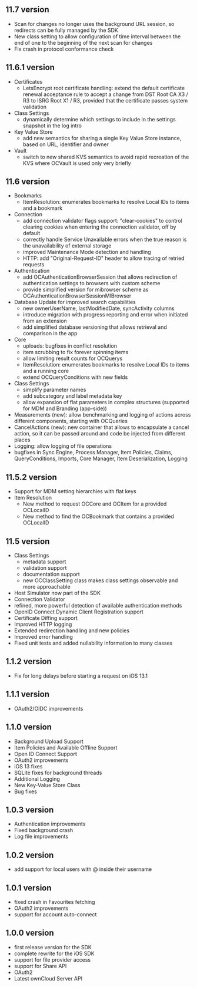## 11.7 version

- Scan for changes no longer uses the background URL session, so redirects can be fully managed by the SDK
- New class setting to allow configuration of time interval between the end of one to the beginning of the next scan for changes
- Fix crash in protocol conformance check

## 11.6.1 version

- Certificates
	- LetsEncrypt root certificate handling: extend the default certificate renewal acceptance rule to accept a change from DST Root CA X3 / R3 to ISRG Root X1 / R3, provided that the certificate passes system validation
- Class Settings
	- dynamically determine which settings to include in the settings snapshot in the log intro
- Key Value Store
	- add new semantics for sharing a single Key Value Store instance, based on URL, identifier and owner
- Vault
	- switch to new shared KVS semantics to avoid rapid recreation of the KVS where OCVault is used only very briefly

## 11.6 version

- Bookmarks
	- ItemResolution: enumerates bookmarks to resolve Local IDs to items and a bookmark
- Connection
	- add connection validator flags support: "clear-cookies" to control clearing cookies when entering the connection validator, off by default
	- correctly handle Service Unavailable errors when the true reason is the unavailability of external storage
	- improved Maintenance Mode detection and handling
	- HTTP: add "Original-Request-ID" header to allow tracing of retried requests
- Authentication
	- add OCAuthenticationBrowserSession that allows redirection of authentication settings to browsers with custom scheme
	- provide simplified version for mibrowser scheme as OCAuthenticationBrowserSessionMIBrowser 
- Database Update for improved search capabilities
	- new ownerUserName, lastModifiedDate, syncActivity columns
	- introduce migration with progress reporting and error when initiated from an extension
	- add simplified database versioning that allows retrieval and comparison in the app
- Core
	- uploads: bugfixes in conflict resolution
	- item scrubbing to fix forever spinning items
	- allow limiting result counts for OCQuerys
	- ItemResolution: enumerates bookmarks to resolve Local IDs to items and a running core
	- extend OCQueryConditions with new fields
- Class Settings
	- simplify parameter names
	- add subcategory and label metadata key
	- allow expansion of flat parameters in complex structures (supported for MDM and Branding (app-side))
- Measurements (new): allow benchmarking and logging of actions across different components, starting with OCQueries
- CancelActions (new): new container that allows to encapsulate a cancel action, so it can be passed around and code be injected from different places
- Logging: allow logging of file operations
- bugfixes in Sync Engine, Process Manager, Item Policies, Claims, QueryConditions, Imports, Core Manager, Item Deserialization, Logging

## 11.5.2 version

- Support for MDM setting hierarchies with flat keys
- Item Resolution
  - New method to request OCCore and OCItem for a provided OCLocalID
  - New method to find the OCBookmark that contains a provided OCLocalID

## 11.5 version

- Class Settings 
	- metadata support
	- validation support
	- documentation support
	- new OCClassSetting class makes class settings observable and more approachable
- Host Simulator now part of the SDK
- Connection Validator
- refined, more powerful detection of available authentication methods
- OpenID Connect Dynamic Client Registration support
- Certificate Diffing support
- Improved HTTP logging
- Extended redirection handling and new policies
- Improved error handling
- Fixed unit tests and added nullability information to many classes

## 1.1.2 version

- Fix for long delays before starting a request on iOS 13.1

## 1.1.1 version

- OAuth2/OIDC improvements

## 1.1.0 version

- Background Upload Support
- Item Policies and Available Offline Support
- Open ID Connect Support
- OAuth2 improvements
- iOS 13 fixes
- SQLite fixes for background threads
- Additional Logging
- New Key-Value Store Class
- Bug fixes

## 1.0.3 version

- Authentication improvements
- Fixed background crash
- Log file improvements

## 1.0.2 version

- add support for local users with @ inside their username

## 1.0.1 version

- fixed crash in Favourites fetching
- OAuth2 improvements
- support for account auto-connect

## 1.0.0 version

- first release version for the SDK
- complete rewrite for the iOS SDK
- support for file provider access
- support for Share API 
- OAuth2
- Latest ownCloud Server API
